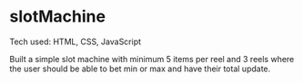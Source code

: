 # slotMachine

Tech used: HTML, CSS, JavaScript

Built a simple slot machine with minimum 5 items per reel and 3 reels where the user should be able to bet min or max and have their total update. 
